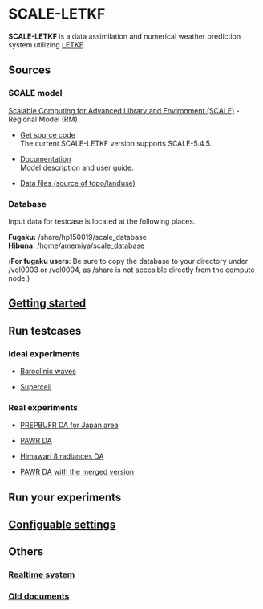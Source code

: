 # SCALE-LETKF

**SCALE-LETKF** is a data assimilation and numerical weather prediction system utilizing [LETKF](https://github.com/takemasa-miyoshi/letkf). 

## Sources 

### SCALE model

[Scalable Computing for Advanced Library and Environment (SCALE)](https://scale.riken.jp/) - Regional Model (RM)

* [Get source code](https://scale.riken.jp/download/)  
  The current SCALE-LETKF version supports SCALE-5.4.5.

* [Documentation](http://scale.riken.jp/doc/)  
  Model description and user guide.

* [Data files (source of topo/landuse)](https://scale.riken.jp/download/#datasets)

### Database

Input data for testcase is located at the following places.

**Fugaku:** /share/hp150019/scale_database  
**Hibuna:** /home/amemiya/scale_database  

(**For fugaku users**: Be sure to copy the database to your directory under /vol0003 or /vol0004, as /share is not accesible directly from the compute node.)   

## [Getting started](Getting-started.md) 

## Run testcases

### Ideal experiments

* [Baroclinic waves](Baroclinic-waves.md)

* [Supercell](Supercell.md)

### Real experiments

* [PREPBUFR DA for Japan area](18km_Japan)

* [PAWR DA](PAWR-DA.md)

* [Himawari 8 radiances DA](Himawari-8-radiances-DA.md)

* [PAWR DA with the merged version](PAWR-DA-with-the-merged-version.md)

## Run your experiments

## [Configuable settings](Configuable-settings.md)

## Others

### [Realtime system](Realtime-system.md)

### [Old documents](Old-documents.md)
